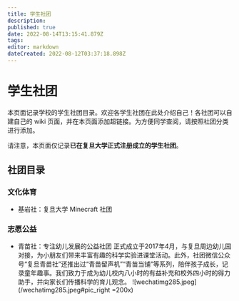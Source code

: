 ```yaml
---
title: 学生社团
description: 
published: true
date: 2022-08-14T13:15:41.879Z
tags: 
editor: markdown
dateCreated: 2022-08-12T03:37:18.898Z
---
```


# 学生社团

本页面记录学校的学生社团目录。欢迎各学生社团在此处介绍自己！各社团可以自建自己的 wiki 页面，并在本页面添加超链接。为方便同学查阅，请按照社团分类进行添加。

请注意，本页面仅记录**已在复旦大学正式注册成立的学生社团**。

## 社团目录

### 文化体育

- 基岩社：复旦大学 Minecraft 社团

### 志愿公益
- 青苗社：专注幼儿发展的公益社团
正式成立于2017年4月，与复旦周边幼儿园对接，为小朋友们带来丰富有趣的科学实验进课堂活动。此外，社团微信公众号“复旦青苗社”还推出过“青苗留声机”“青苗当铺”等系列，陪伴孩子成长，记录童年趣事。我们致力于成为幼儿校内八小时的有益补充和校外四小时的得力助手，并向家长们传播科学的育儿观念。
![wechatimg285.jpeg](/wechatimg285.jpeg#pic_right =200x)